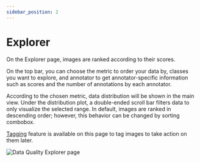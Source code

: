 ```yaml
---
sidebar_position: 2
---
```


# Explorer
On the Explorer page, images are ranked according to their scores.  

On the top bar, you can choose the metric to order 
your data by, classes you want to explore, and annotator to get annotator-specific information such as scores and 
the number of annotations by each annotator.

According to the chosen metric, data distribution will be shown in the main view. Under the distribution plot, 
a double-ended scroll bar filters data to only visualize the selected range. In default, images are ranked in 
descending order; however, this behavior can be changed by sorting combobox. 

[Tagging](../../workflows/tags.mdx) feature is available on this page to tag images to take action on them later.

![Data Quality Explorer page](../../gifs/data-quality-explorer.gif)